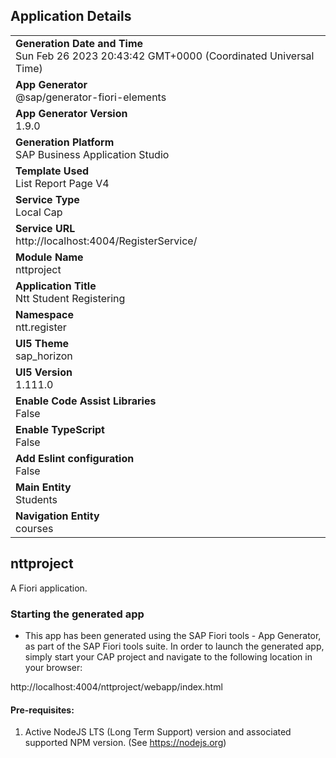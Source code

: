 ## Application Details
|               |
| ------------- |
|**Generation Date and Time**<br>Sun Feb 26 2023 20:43:42 GMT+0000 (Coordinated Universal Time)|
|**App Generator**<br>@sap/generator-fiori-elements|
|**App Generator Version**<br>1.9.0|
|**Generation Platform**<br>SAP Business Application Studio|
|**Template Used**<br>List Report Page V4|
|**Service Type**<br>Local Cap|
|**Service URL**<br>http://localhost:4004/RegisterService/
|**Module Name**<br>nttproject|
|**Application Title**<br>Ntt Student Registering|
|**Namespace**<br>ntt.register|
|**UI5 Theme**<br>sap_horizon|
|**UI5 Version**<br>1.111.0|
|**Enable Code Assist Libraries**<br>False|
|**Enable TypeScript**<br>False|
|**Add Eslint configuration**<br>False|
|**Main Entity**<br>Students|
|**Navigation Entity**<br>courses|

## nttproject

A Fiori application.

### Starting the generated app

-   This app has been generated using the SAP Fiori tools - App Generator, as part of the SAP Fiori tools suite.  In order to launch the generated app, simply start your CAP project and navigate to the following location in your browser:

http://localhost:4004/nttproject/webapp/index.html

#### Pre-requisites:

1. Active NodeJS LTS (Long Term Support) version and associated supported NPM version.  (See https://nodejs.org)


